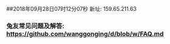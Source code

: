 ##2018年09月28日07时12分07秒 新址: 159.65.211.63
### 兔友常见问题及解答: https://github.com/wanggonging/d/blob/w/FAQ.md
